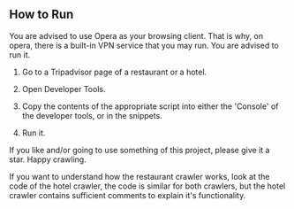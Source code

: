
## How to Run

You are advised to use Opera as your browsing client. That is why, on opera, 
there is a built-in VPN service that you may run. You are advised to run it.

1. Go to a Tripadvisor page of a restaurant or a hotel.

2. Open Developer Tools.

3. Copy the contents of the appropriate script into either the 'Console' of the 
developer tools, or in the snippets.

4. Run it.


If you like and/or going to use something of this project, please give it a star. Happy crawling.


If you want to understand how the restaurant crawler works, look at the code of the hotel crawler, the code is similar
for both crawlers, but the hotel crawler contains sufficient comments to explain it's functionality.
